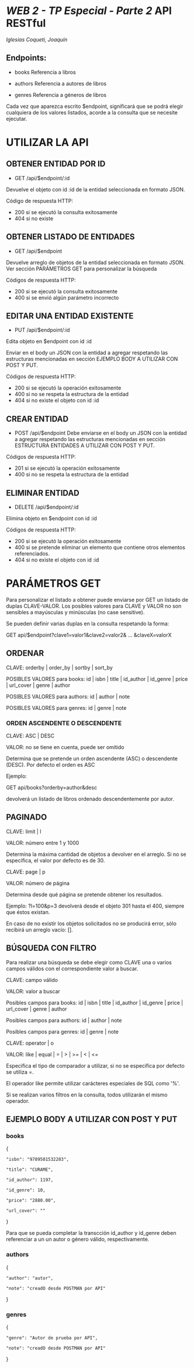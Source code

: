 # _WEB 2 - TP Especial - Parte 2_ API RESTful
_Iglesias Coqueti, Joaquín_

## Endpoints:
- books
Referencia a libros

- authors
Referencia a autores de libros

- genres
Referencia a géneros de libros

Cada vez que aparezca escrito $endpoint, significará que se podrá elegir cualquiera de los valores listados, acorde a la consulta que se necesite ejecutar.

# UTILIZAR LA API
## OBTENER ENTIDAD POR ID
- GET /api/$endpoint/:id

Devuelve el objeto con id :id de la entidad seleccionada en formato JSON.

Código de respuesta HTTP:
- 200 si se ejecutó la consulta exitosamente
- 404 si no existe

## OBTENER LISTADO DE ENTIDADES
- GET /api/$endpoint

Devuelve arreglo de objetos de la entidad seleccionada en formato JSON. 
Ver sección PARÁMETROS GET para personalizar la búsqueda

Códigos de respuesta HTTP:
- 200 si se ejecutó la consulta exitosamente
- 400 si se envió algún parámetro incorrecto

## EDITAR UNA ENTIDAD EXISTENTE
- PUT /api/$endpoint/:id

Edita objeto en $endpoint con id :id

Enviar en el body un JSON con la entidad a agregar respetando las estructuras mencionadas en sección EJEMPLO BODY A UTILIZAR CON POST Y PUT.

Códigos de respuesta HTTP:
- 200 si se ejecutó la operación exitosamente
- 400 si no se respeta la estructura de la entidad
- 404 si no existe el objeto con id :id

## CREAR ENTIDAD
- POST /api/$endpoint
Debe enviarse en el body un JSON con la entidad a agregar respetando las estructuras mencionadas en sección ESTRUCTURA ENTIDADES A UTILIZAR CON POST Y PUT.

Códigos de respuesta HTTP:
- 201 si se ejecutó la operación exitosamente
- 400 si no se respeta la estructura de la entidad

## ELIMINAR ENTIDAD
- DELETE /api/$endpoint/:id

Elimina objeto en $endpoint con id :id

Códigos de respuesta HTTP:
- 200 si se ejecutó la operación exitosamente
- 400 si se pretende eliminar un elemento que contiene otros elementos referenciados.
- 404 si no existe el objeto con id :id

# PARÁMETROS GET
Para personalizar el listado a obtener puede enviarse por GET un listado de duplas CLAVE-VALOR.
Los posibles valores para CLAVE y VALOR no son sensibles a mayúsculas y minúsculas (no case sensitive).

Se pueden definir varias duplas en la consulta respetando la forma:

GET api/$endpoint?clave1=valor1&clave2=valor2& ... &claveX=valorX

## ORDENAR
CLAVE: orderby | order_by | sortby | sort_by

POSIBLES VALORES para books:
id | isbn | title | id_author | id_genre | price | url_cover | genre | author 

POSIBLES VALORES para authors:
id | author | note

POSIBLES VALORES para genres:
id | genre | note

### ORDEN ASCENDENTE O DESCENDENTE
CLAVE: ASC | DESC

VALOR: no se tiene en cuenta, puede ser omitido

Determina que se pretende un orden ascendente (ASC) o descendente (DESC). 
Por defecto el orden es ASC

Ejemplo: 

GET api/books?orderby=author&desc

devolverá un listado de libros ordenado descendentemente por autor.

## PAGINADO
CLAVE: limit | l

VALOR: número entre 1 y 1000

Determina la máxima cantidad de objetos a devolver en el arreglo.
Si no se especifica, el valor por defecto es de 30.


CLAVE: page | p

VALOR: número de página

Determina desde qué página se pretende obtener los resultados.


Ejemplo: ?l=100&p=3 devolverá desde el objeto 301 hasta el 400, siempre que éstos existan.

En caso de no existir los objetos solicitados no se producirá error, sólo recibirá un arreglo vacío: [].

## BÚSQUEDA CON FILTRO
Para realizar una búsqueda se debe elegir como CLAVE una o varios campos válidos con el correspondiente valor a buscar.

CLAVE: campo válido

VALOR: valor a buscar

Posibles campos para books:
id | isbn | title | id_author | id_genre | price | url_cover | genre | author 

Posibles campos para authors:
id | author | note

Posibles campos para genres:
id | genre | note


CLAVE: operator | o

VALOR: like | equal | = | > | >= | < | <=

Especifica el tipo de comparador a utilizar, si no se especifica por defecto se utiliza =.

El operador like permite utilizar carácteres especiales de SQL como '%'.

Si se realizan varios filtros en la consulta, todos utilizarán el mismo operador.

## EJEMPLO BODY A UTILIZAR CON POST Y PUT
### books
{

    "isbn": "9789501532203",

    "title": "CURAME",

    "id_author": 1197,

    "id_genre": 10,

    "price": "2880.00",

    "url_cover": ""
}

Para que se pueda completar la transcción id_author y id_genre deben referenciar a un un autor o género válido, respectivamente.

### authors
{
    
    "author": "autor",

    "note": "creadO desde POSTMAN por API"
 }
### genres
{
    
    "genre": "Autor de prueba por API",

    "note": "creadO desde POSTMAN por API"
 }
